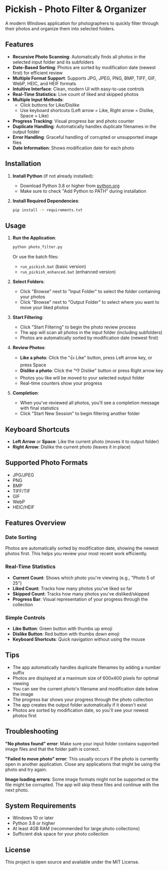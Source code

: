 # Pickish - Photo Filter & Organizer

A modern Windows application for photographers to quickly filter through their photos and organize them into selected folders.

## Features

- **Recursive Photo Scanning**: Automatically finds all photos in the selected input folder and its subfolders
- **Date-Based Sorting**: Photos are sorted by modification date (newest first) for efficient review
- **Multiple Format Support**: Supports JPG, JPEG, PNG, BMP, TIFF, GIF, WebP, HEIC, and HEIF formats
- **Intuitive Interface**: Clean, modern UI with easy-to-use controls
- **Real-Time Statistics**: Live count of liked and skipped photos
- **Multiple Input Methods**: 
  - Click buttons for Like/Dislike
  - Use keyboard shortcuts (Left arrow = Like, Right arrow = Dislike, Space = Like)
- **Progress Tracking**: Visual progress bar and photo counter
- **Duplicate Handling**: Automatically handles duplicate filenames in the output folder
- **Error Handling**: Graceful handling of corrupted or unsupported image files
- **Date Information**: Shows modification date for each photo

## Installation

1. **Install Python** (if not already installed):
   - Download Python 3.8 or higher from [python.org](https://python.org)
   - Make sure to check "Add Python to PATH" during installation

2. **Install Required Dependencies**:
   ```bash
   pip install -r requirements.txt
   ```

## Usage

1. **Run the Application**:
   ```bash
   python photo_filter.py
   ```
   Or use the batch files:
   - `run_pickish.bat` (basic version)
   - `run_pickish_enhanced.bat` (enhanced version)

2. **Select Folders**:
   - Click "Browse" next to "Input Folder" to select the folder containing your photos
   - Click "Browse" next to "Output Folder" to select where you want to move your liked photos

3. **Start Filtering**:
   - Click "Start Filtering" to begin the photo review process
   - The app will scan all photos in the input folder (including subfolders)
   - Photos are automatically sorted by modification date (newest first)

4. **Review Photos**:
   - **Like a photo**: Click the "👍 Like" button, press Left arrow key, or press Space
   - **Dislike a photo**: Click the "👎 Dislike" button or press Right arrow key
   - Photos you like will be moved to your selected output folder
   - Real-time counters show your progress

5. **Completion**:
   - When you've reviewed all photos, you'll see a completion message with final statistics
   - Click "Start New Session" to begin filtering another folder

## Keyboard Shortcuts

- **Left Arrow** or **Space**: Like the current photo (moves it to output folder)
- **Right Arrow**: Dislike the current photo (leaves it in place)

## Supported Photo Formats

- JPG/JPEG
- PNG
- BMP
- TIFF/TIF
- GIF
- WebP
- HEIC/HEIF

## Features Overview

### **Date Sorting**
Photos are automatically sorted by modification date, showing the newest photos first. This helps you review your most recent work efficiently.

### **Real-Time Statistics**
- **Current Count**: Shows which photo you're viewing (e.g., "Photo 5 of 25")
- **Liked Count**: Tracks how many photos you've liked so far
- **Skipped Count**: Tracks how many photos you've disliked/skipped
- **Progress Bar**: Visual representation of your progress through the collection

### **Simple Controls**
- **Like Button**: Green button with thumbs up emoji
- **Dislike Button**: Red button with thumbs down emoji
- **Keyboard Shortcuts**: Quick navigation without using the mouse

## Tips

- The app automatically handles duplicate filenames by adding a number suffix
- Photos are displayed at a maximum size of 600x400 pixels for optimal viewing
- You can see the current photo's filename and modification date below the image
- The progress bar shows your progress through the photo collection
- The app creates the output folder automatically if it doesn't exist
- Photos are sorted by modification date, so you'll see your newest photos first

## Troubleshooting

**"No photos found" error**: Make sure your input folder contains supported image files and that the folder path is correct.

**"Failed to move photo" error**: This usually occurs if the photo is currently open in another application. Close any applications that might be using the photo and try again.

**Image loading errors**: Some image formats might not be supported or the file might be corrupted. The app will skip these files and continue with the next photo.

## System Requirements

- Windows 10 or later
- Python 3.8 or higher
- At least 4GB RAM (recommended for large photo collections)
- Sufficient disk space for your photo collection

## License

This project is open source and available under the MIT License. 